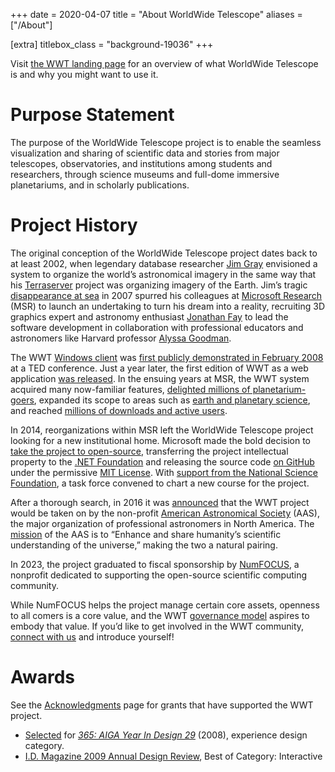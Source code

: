 +++
date = 2020-04-07
title = "About WorldWide Telescope"
aliases = ["/About"]

[extra]
titlebox_class = "background-19036"
+++

Visit [the WWT landing page](@/home.md) for an overview of what WorldWide
Telescope is and why you might want to use it.


# Purpose Statement

The purpose of the WorldWide Telescope project is to enable the seamless
visualization and sharing of scientific data and stories from major telescopes,
observatories, and institutions among students and researchers, through science
museums and full-dome immersive planetariums, and in scholarly publications.


# Project History

The original conception of the WorldWide Telescope project dates back to at
least 2002, when legendary database researcher [Jim Gray] envisioned a system
to organize the world’s astronomical imagery in the same way that his
[Terraserver] project was organizing imagery of the Earth. Jim’s tragic
[disappearance at sea] in 2007 spurred his colleagues at [Microsoft Research]
(MSR) to launch an undertaking to turn his dream into a reality, recruiting 3D
graphics expert and astronomy enthusiast [Jonathan Fay] to lead the software
development in collaboration with professional educators and astronomers like
Harvard professor [Alyssa Goodman].

[Jim Gray]: https://en.wikipedia.org/wiki/Jim_Gray_(computer_scientist)
[Terraserver]: https://en.wikipedia.org/wiki/Microsoft_Research_Maps
[disappearance at sea]: https://en.wikipedia.org/wiki/Jim_Gray_(computer_scientist)#Disappearance
[Microsoft Research]: https://www.microsoft.com/en-us/research/
[Jonathan Fay]: https://en.wikipedia.org/wiki/Jonathan_Fay
[Windows client]: @/download/_index.md#windows-client
[Alyssa Goodman]: https://astronomy.fas.harvard.edu/people/goodman-alyssa

The WWT [Windows client] was
[first publicly demonstrated in February 2008][ted-2008] at a TED conference.
Just a year later, the first edition of WWT as a web application
[was released][wwt-web-app]. In the ensuing years at MSR, the WWT system
acquired many now-familiar features,
[delighted millions of planetarium-goers][cosmic-wonder], expanded its scope
to areas such as [earth and planetary science][wwt-planetary], and reached
[millions of downloads and active users][downloads].

[ted-2008]: https://www.ted.com/talks/roy_gould_curtis_wong_a_preview_of_the_worldwide_telescope
[wwt-web-app]: https://channel9.msdn.com/Blogs/coolstuff/WorldWide-Telescope-is-Now-a-Web-App
[cosmic-wonder]: https://www.chicagotribune.com/entertainment/ct-xpm-2013-05-14-ct-ent-0515-museum-adler-grainger-20130514-story.html
[wwt-planetary]: https://www.nasa.gov/topics/nasalife/features/microsoft_ww_telescope.html
[downloads]: https://channel9.msdn.com/Blogs/coolstuff/WorldWide-Telescope-Equinox-Release

In 2014, reorganizations within MSR left the WorldWide Telescope project
looking for a new institutional home. Microsoft made the bold decision to
[take the project to open-source][open-sourcing], transferring the project
intellectual property to the [.NET Foundation][dnf] and releasing the source
code [on GitHub][github] under the permissive [MIT License]. With
[support from the National Science Foundation][nsf-1550701], a task force
convened to chart a new course for the project.

[open-sourcing]: https://www.microsoft.com/en-us/research/blog/microsoft-open-sources-worldwide-telescope/
[dnf]: https://dotnetfoundation.org/
[github]: https://github.com/WorldWideTelescope/
[MIT License]: https://en.wikipedia.org/wiki/MIT_License
[nsf-1550701]: https://www.nsf.gov/awardsearch/showAward?AWD_ID=1550701

After a thorough search, in 2016 it was [announced][aas-announcement] that the
WWT project would be taken on by the non-profit
[American Astronomical Society][aas] (AAS), the major organization of
professional astronomers in North America. The [mission][aas-mission] of the
AAS is to “Enhance and share humanity’s scientific understanding of the
universe,” making the two a natural pairing.

[aas-announcement]: https://skyandtelescope.org/astronomy-news/aas-adopts-worldwide-telescope/
[aas]: https://aas.org/
[aas-mission]: https://aas.org/about/mission-and-vision-statement

In 2023, the project graduated to fiscal sponsorship by [NumFOCUS], a nonprofit
dedicated to supporting the open-source scientific computing community.

[NumFOCUS]: https://numfocus.org/

While NumFOCUS helps the project manage certain core assets, openness to all
comers is a core value, and the WWT [governance model](@/about/governance.md)
aspires to embody that value. If you’d like to get involved in the WWT
community, [connect with us](@/connect.md) and introduce yourself!


# Awards

See the [Acknowledgments](@/about/acknowledgments.md) page for grants that
have supported the WWT project.

- [Selected][365-29-link] for [*365: AIGA Year In Design 29*][365-29-book] (2008), experience design
  category.
- [I.D. Magazine 2009 Annual Design Review][idmag-2009], Best of Category: Interactive

[365-29-link]: https://designarchives.aiga.org/#/entries/WorldWide%20Telescope%2C%20Interface/_/detail/relevance/asc/0/7/19743/worldwide-telescope-interface/1
[365-29-book]: https://www.amazon.com/exec/obidos/ASIN/0811869164/aiga
[idmag-2009]: http://web.archive.org/web/20100731152002/http://www.id-mag.com/annualdesignreview2009/?catid=8084
